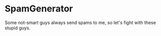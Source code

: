 # SpamGenerator
Some not-smart guys always send spams to me, so let's fight with these stupid guys.
